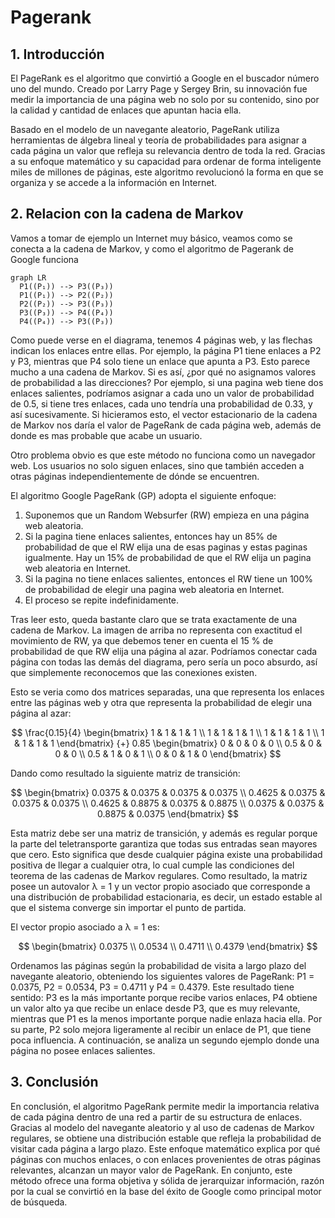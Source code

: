 # Pagerank

## 1. Introducción

El PageRank es el algoritmo que convirtió a Google en el buscador número uno del mundo. Creado por Larry Page y Sergey Brin, su innovación fue medir la importancia de una página web no solo por su contenido, sino por la calidad y cantidad de enlaces que apuntan hacia ella.

Basado en el modelo de un navegante aleatorio, PageRank utiliza herramientas de álgebra lineal y teoría de probabilidades para asignar a cada página un valor que refleja su relevancia dentro de toda la red. Gracias a su enfoque matemático y su capacidad para ordenar de forma inteligente miles de millones de páginas, este algoritmo revolucionó la forma en que se organiza y se accede a la información en Internet.

## 2. Relacion con la cadena de Markov

Vamos a tomar de ejemplo un Internet muy básico, veamos como se conecta a la cadena de Markov, y como el algoritmo de Pagerank de Google funciona

```mermaid
graph LR
  P1((P₁)) --> P3((P₃))
  P1((P₁)) --> P2((P₂))
  P2((P₂)) --> P3((P₃))
  P3((P₃)) --> P4((P₄))
  P4((P₄)) --> P3((P₃))
```

Como puede verse en el diagrama, tenemos 4 páginas web, y las flechas indican los enlaces entre ellas. Por ejemplo, la página P1 tiene enlaces a P2 y P3, mientras que P4 solo tiene un enlace que apunta a P3. Esto parece mucho a una cadena de Markov. Si es así, ¿por qué no asignamos valores de probabilidad a las direcciones? Por ejemplo, si una pagina web tiene dos enlaces salientes, podríamos asignar a cada uno un valor de probabilidad de 0.5, si tiene tres enlaces, cada uno tendría una probabilidad de 0.33, y así sucesivamente. Si hicieramos esto, el vector estacionario de la cadena de Markov nos daría el valor de PageRank de cada página web, además de donde es mas probable que acabe un usuario.

Otro problema obvio es que este método no funciona como un navegador web. Los usuarios no solo siguen enlaces, sino que también acceden a otras páginas independientemente de dónde se encuentren.

El algoritmo Google PageRank (GP) adopta el siguiente enfoque:

1. Suponemos que un Random Websurfer (RW) empieza en una página web aleatoria.
2. Si la pagina tiene enlaces salientes, entonces hay un 85% de probabilidad de que el RW elija una de esas paginas y estas paginas igualmente. Hay un 15% de probabilidad de que el RW elija un pagina web aleatoria en Internet.
3. Si la pagina no tiene enlaces salientes, entonces el RW tiene un 100% de probabilidad de elegir una pagina web aleatoria en Internet.
4. El proceso se repite indefinidamente.

Tras leer esto, queda bastante claro que se trata exactamente de una cadena de Markov.
La imagen de arriba no representa con exactitud el movimiento de RW, ya que debemos tener en cuenta el 15 % de probabilidad de que RW elija una página al azar.
Podríamos conectar cada página con todas las demás del diagrama, pero sería un poco absurdo, así que simplemente reconocemos que las conexiones existen.

Esto se veria como dos matrices separadas, una que representa los enlaces entre las páginas web y otra que representa la probabilidad de elegir una página al azar:  
  
$$
\frac{0.15}{4}
\begin{bmatrix}
1 & 1 & 1 & 1 \\
1 & 1 & 1 & 1 \\
1 & 1 & 1 & 1 \\
1 & 1 & 1 & 1
\end{bmatrix}
{+}
0.85
\begin{bmatrix}
0 & 0 & 0 & 0 \\
0.5 & 0 & 0 & 0 \\
0.5 & 1 & 0 & 1 \\
0 & 0 & 1 & 0
\end{bmatrix}
$$

Dando como resultado la siguiente matriz de transición:  

$$
\begin{bmatrix}
0.0375 & 0.0375 & 0.0375 & 0.0375 \\
0.4625 & 0.0375 & 0.0375 & 0.0375 \\
0.4625 & 0.8875 & 0.0375 & 0.8875 \\
0.0375 & 0.0375 & 0.8875 & 0.0375
\end{bmatrix}
$$  

Esta matriz debe ser una matriz de transición, y además es regular porque la parte del teletransporte garantiza que todas sus entradas sean mayores que cero. Esto significa que desde cualquier página existe una probabilidad positiva de llegar a cualquier otra, lo cual cumple las condiciones del teorema de las cadenas de Markov regulares. Como resultado, la matriz posee un autovalor λ = 1 y un vector propio asociado que corresponde a una distribución de probabilidad estacionaria, es decir, un estado estable al que el sistema converge sin importar el punto de partida.

El vector propio asociado a λ = 1 es:  

$$
\begin{bmatrix}
0.0375 \\
0.0534 \\
0.4711 \\
0.4379
\end{bmatrix}
$$  

Ordenamos las páginas según la probabilidad de visita a largo plazo del navegante aleatorio, obteniendo los siguientes valores de PageRank: P1 = 0.0375, P2 = 0.0534, P3 = 0.4711 y P4 = 0.4379. Este resultado tiene sentido: P3 es la más importante porque recibe varios enlaces, P4 obtiene un valor alto ya que recibe un enlace desde P3, que es muy relevante, mientras que P1 es la menos importante porque nadie enlaza hacia ella. Por su parte, P2 solo mejora ligeramente al recibir un enlace de P1, que tiene poca influencia. A continuación, se analiza un segundo ejemplo donde una página no posee enlaces salientes.

## 3. Conclusión

En conclusión, el algoritmo PageRank permite medir la importancia relativa de cada página dentro de una red a partir de su estructura de enlaces. Gracias al modelo del navegante aleatorio y al uso de cadenas de Markov regulares, se obtiene una distribución estable que refleja la probabilidad de visitar cada página a largo plazo. Este enfoque matemático explica por qué páginas con muchos enlaces, o con enlaces provenientes de otras páginas relevantes, alcanzan un mayor valor de PageRank. En conjunto, este método ofrece una forma objetiva y sólida de jerarquizar información, razón por la cual se convirtió en la base del éxito de Google como principal motor de búsqueda.
